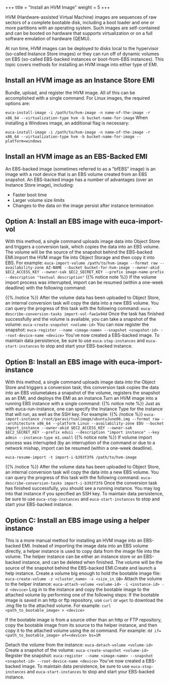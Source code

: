 +++
title = "Install an HVM Image"
weight = 5
+++

HVM (Hardware-assisted Virtual Machine) images are sequences of raw sectors of a complete bootable disk, including a boot loader and one or more partitions with an operating system. Such images are self-contained and can be booted on hardware that supports virtualization or on a full software emulation of hardware (QEMU). 

At run time, HVM images can be deployed to disks local to the hypervisor (so-called Instance Store images) or they can run off of dynamic volumes on EBS (so-called EBS-backed instances or boot-from-EBS instances). This topic covers methods for installing an HVM image into either type of EMI. 


## Install an HVM image as an Instance Store EMI
Bundle, upload, and register the HVM image. All of this can be accomplished with a single command. For Linux images, the required options are: 

`euca-install-image -i /path/to/hvm-image -n name-of-the-image -r x86_64 --virtualization-type hvm -b bucket-name-for-image` When installing a Windows image, an additional flag is necessary: 

`euca-install-image -i /path/to/hvm-image -n name-of-the-image -r x86_64 --virtualization-type hvm -b bucket-name-for-image --platform=windows` 
## Install an HVM image as an EBS-Backed EMI
An EBS-backed image (sometimes referred to as a "bfEBS" image) is an image with a root device that is an EBS volume created from an EBS snapshot. An EBS-backed image has a number of advantages (over an Instance Store image), including: 



* Faster boot time 
* Larger volume size limits 
* Changes to the data on the image persist after instance termination 

## Option A: Install an EBS image with euca-import-vol
With this method, a single command uploads image data into Object Store and triggers a conversion task, which copies the data into an EBS volume. The volume will be the source of the snapshot behind the EBS-backed EMI.Import the HVM image file into Object Storage and then copy it into EBS. For example: `euca-import-volume /path/to/hvm-image --format raw --availability-zone AZ-NAME --bucket bucket-for-hvm-image --owner-akid $EC2_ACCESS_KEY --owner-sak $EC2_SECRET_KEY --prefix image-name-prefix --description "textual description"` 
{{% notice note %}}
If the volume import process was interrupted, import can be resumed (within a one-week deadline) with the following command: 


{{% /notice %}}
After the volume data has been uploaded to Object Store, an internal conversion task will copy the data into a new EBS volume. You can query the progress of this task with the following command: `euca-describe-conversion-tasks import-vol-fae1e94d` Once the task has finished successfully and the volume is available, you can take a snapshot of the volume: `euca-create-snapshot <volume-id>` You can now register the snapshot: `euca-register --name <image-name> --snapshot <snapshot-id> --root-device-name <device>` You've now created a EBS-backed image. To maintain data persistence, be sure to use `euca-stop-instances` and `euca-start-instances` to stop and start your EBS-backed instance. 
## Option B: Install an EBS image with euca-import-instance
With this method, a single command uploads image data into the Object Store and triggers a conversion task; this conversion task copies the data into an EBS volumetakes a snapshot of the volume, registers the snapshot as an EMI, and deploys the EMI as an instance.Turn an HVM image into a running EBS instance with a single command: 
{{% notice note %}}
Just as with euca-run-instance, one can specify the Instance Type for the instance that will run, as well as the SSH key. For example: 
{{% /notice %}}
`euca-import-instance /root/paravirtualimage/ubuntuJune06.img --format raw --architecture x86_64 --platform Linux --availability-zone EDU --bucket import_instance --owner-akid $EC2_ACCESS_KEY --owner-sak $EC2_SECRET_KEY --prefix eduii --description "import instance" --key admin --instance-type m1.small` 
{{% notice note %}}
If volume import process was interrupted (by an interruption of the command or due to a network mishap, import can be resumed (within a one-week deadline). 

`euca-resume-import -t import-i-b393f3f6 /path/to/hvm-image` 


{{% /notice %}}
After the volume data has been uploaded to Object Store, an internal conversion task will copy the data into a new EBS volume. You can query the progress of this task with the following command: `euca-describe-conversion-tasks import-i-b393f3f6` Once the conversion task has finished successfully, you should see a running instance. You may log into that instance if you specified an SSH key. To maintain data persistence, be sure to use `euca-stop-instances` and `euca-start-instances` to stop and start your EBS-backed instance. 
## Option C: Install an EBS image using a helper instance
This is a more manual method for installing an HVM image into an EBS-backed EMI. Instead of importing the image data into an EBS volume directly, a helper instance is used to copy data from the image file into the volume. The helper instance can be either an instance store or an EBS-backed instance, and can be deleted when ﬁnished. The volume will be the source of the snapshot behind the EBS-backed EMI.Create and launch a help instance. Create a volume big enough to hold the bootable image file: `euca-create-volume -z <cluster_name> -s <size_in_GB>` Attach the volume to the helper instance: `euca-attach-volume <volume-id> -i <instance-id> -d <device>` Log in to the instance and copy the bootable image to the attached volume by performing one of the following steps: If the bootable image is saved in an http or ftp repository, use `curl` or `wget` to download the .img file to the attached volume. For example: `curl <path_to_bootable_image> > <device>` 

If the bootable image is from a source other than an http or FTP repository, copy the bootable image from its source to the helper instance, and then copy it to the attached volume using the `dd` command. For example: `dd if=<path_to_bootable_image> of=<device> bs=1M` 

Detach the volume from the instance: `euca-detach-volume <volume-id>` Create a snapshot of the volume: `euca-create-snapshot <volume-id>` Register the snapshot: `euca-register --name <image-name> --snapshot <snapshot-id> --root-device-name <device>` You've now created a EBS-backed image. To maintain data persistence, be sure to use `euca-stop-instances` and `euca-start-instances` to stop and start your EBS-backed instance. 
